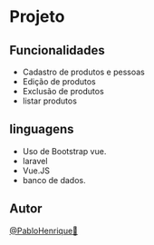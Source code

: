 # Projeto


## Funcionalidades

- Cadastro de produtos e pessoas
- Edição de produtos 
- Exclusão de produtos 
- listar produtos

## linguagens

- Uso de Bootstrap vue.
- laravel
- Vue.JS
- banco de dados.

## Autor

[@PabloHenrique🚀]()
